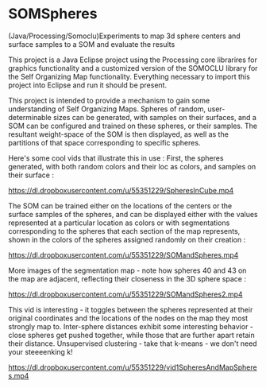 # SOMSpheres
(Java/Processing/Somoclu)Experiments to map 3d sphere centers and surface samples to a SOM and evaluate the results

This project is a Java Eclipse project using the Processing core librarires for graphics functionality and a customized version of the SOMOCLU library for the Self Organizing Map functionality.  Everything necessary to import this project into Eclipse and run it should be present.

This project is intended to provide a mechanism to gain some understanding of Self Organizing Maps.  Spheres of random, user-determinable sizes can be generated, with samples on their surfaces, and a SOM can be configured and trained on these spheres, or their samples.  The resultant weight-space of the SOM is then displayed, as well as the partitions of that space corresponding to specific spheres.

Here's some cool vids that illustrate this in use : 
First, the spheres generated, with both random colors and their loc as colors, and samples on their surface : 

https://dl.dropboxusercontent.com/u/55351229/SpheresInCube.mp4

The SOM can be trained either on the locations of the centers or the surface samples of the spheres, and can be displayed either with the values represented at a particular location as colors or with segmentations corresponding to the spheres that each section of the map represents, shown in the colors of the spheres assigned randomly on their creation : 

https://dl.dropboxusercontent.com/u/55351229/SOMandSpheres.mp4

More images of the segmentation map - note how spheres 40 and 43 on the map are adjacent, reflecting their closeness in the 3D sphere space : 

https://dl.dropboxusercontent.com/u/55351229/SOMandSpheres2.mp4

This vid is interesting - it toggles between the spheres represented at their original coordinates and the locations of the nodes on the map they most strongly map to.  Inter-sphere distances exhibit some interesting behavior - close spheres get pushed together, while those that are further apart retain their distance.  Unsupervised clustering - take that k-means - we don't need your steeeenking k!

https://dl.dropboxusercontent.com/u/55351229/vid1SpheresAndMapSpheres.mp4









